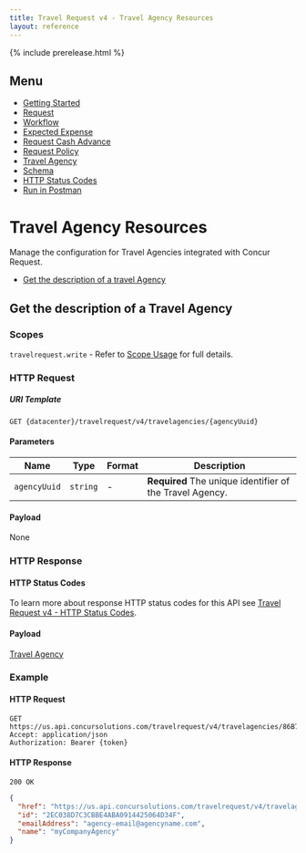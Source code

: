 ```yaml
---
title: Travel Request v4 - Travel Agency Resources
layout: reference
---
```


{% include prerelease.html %}

## Menu

* [Getting Started](./v4.get-started.html)
* [Request](./v4.endpoints.request-resources.html)
* [Workflow](./v4.endpoints.workflow-resources.html)
* [Expected Expense](./v4.endpoints.expected-expense-resources.html)
* [Request Cash Advance](./v4.endpoints.cashadvance-resources.html)
* [Request Policy](./v4.endpoints.policy-resources.html)
* [Travel Agency](./v4.endpoints.travel-agency-resources.html)
* [Schema](./v4.endpoints.schemas.html)
* [HTTP Status Codes](./v4.response-codes.html)
* [Run in Postman](https://app.getpostman.com/run-collection/8273d843078f0bcf0823)

# <a name="travel-agency-resource"></a>Travel Agency Resources

Manage the configuration for Travel Agencies integrated with Concur Request.

* [Get the description of a travel Agency](#get-travel-agency-description-resource)

## <a name="get-travel-agency-description-resource"></a>Get the description of a Travel Agency

### Scopes

`travelrequest.write` - Refer to [Scope Usage](./v4.get-started.html#scope-usage) for full details.

### HTTP Request

##### URI Template

```
GET {datacenter}/travelrequest/v4/travelagencies/{agencyUuid}
```

#### Parameters

Name|Type|Format|Description
---|---|---|---
`agencyUuid`|`string`|-|**Required** The unique identifier of the Travel Agency.

#### Payload

None

### HTTP Response

#### HTTP Status Codes

To learn more about response HTTP status codes for this API see [Travel Request v4 - HTTP Status Codes](./v4.response-codes.html).

#### Payload

[Travel Agency](./v4.endpoints.schemas.html#schema-travelagency)

### Example

#### HTTP Request

```shell
GET https://us.api.concursolutions.com/travelrequest/v4/travelagencies/86B720AF168F1C4CA52E37AC710E897B
Accept: application/json
Authorization: Bearer {token}
```

#### HTTP Response

```shell
200 OK
```

```json
{
  "href": "https://us.api.concursolutions.com/travelrequest/v4/travelagencies/86B720AF168F1C4CA52E37AC710E897B",
  "id": "2EC038D7C3CBBE4ABA0914425064D34F",
  "emailAddress": "agency-email@agencyname.com",
  "name": "myCompanyAgency"
}
```
